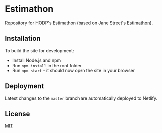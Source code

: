 # Estimathon

Repository for HODP's Estimathon (based on Jane Street's [Estimathon](https://estimathon.com/about)).

## Installation

To build the site for development:
* Install Node.js and npm
* Run `npm install` in the root folder
* Run `npm start` - it should now open the site in your browser

## Deployment

Latest changes to the `master` branch are automatically deployed to Netlify.

## License
[MIT](https://choosealicense.com/licenses/mit/)